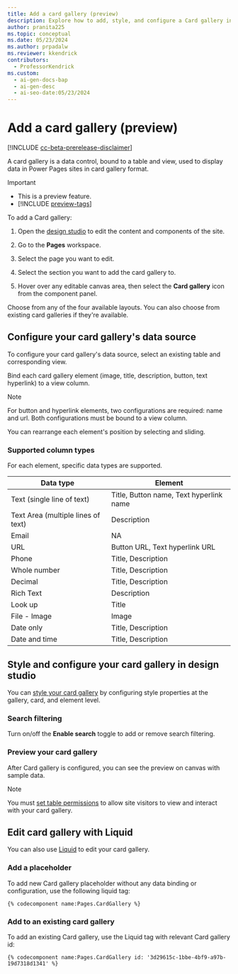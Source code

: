 ```yaml
---
title: Add a card gallery (preview)
description: Explore how to add, style, and configure a Card gallery in Power Pages sites using design studio and Liquid code.
author: pranita225
ms.topic: conceptual
ms.date: 05/23/2024
ms.author: prpadalw
ms.reviewer: kkendrick
contributors:
  - ProfessorKendrick
ms.custom:
  - ai-gen-docs-bap
  - ai-gen-desc
  - ai-seo-date:05/23/2024
---
```

# Add a card gallery (preview)

[!INCLUDE [cc-beta-prerelease-disclaimer](../includes/cc-beta-prerelease-disclaimer.md)]

A card gallery is a data control, bound to a table and view, used to display data in Power Pages sites in card gallery format. 

> [!IMPORTANT]
>
> - This is a preview feature.
> - [!INCLUDE [preview-tags](../includes/cc-preview-features-definition.md)]

To add a Card gallery:

1. Open the [design studio](use-design-studio.md) to edit the content and components of the site.

1. Go to the **Pages** workspace.

1. Select the page you want to edit.

1. Select the section you want to add the card gallery to.

1. Hover over any editable canvas area, then select the **Card gallery** icon from the component panel.

Choose from any of the four available layouts. You can also choose from existing card galleries if they're available.

## Configure your card gallery's data source

To configure your card gallery's data source, select an existing table and corresponding view.

Bind each card gallery element (image, title, description, button, text hyperlink) to a view column.

> [!NOTE]
> 
>For button and hyperlink elements, two configurations are required: name and url. Both configurations must be bound to a view column.

You can rearrange each element's position by selecting and sliding.

### Supported column types

For each element, specific data types are supported.

| **Data type**                     | **Element**                             |
|-----------------------------------|-----------------------------------------|
| Text (single line of text)        | Title, Button name, Text hyperlink name |
| Text Area (multiple lines of text) | Description                             |
| Email                             | NA                                      |
| URL                               | Button URL, Text hyperlink URL          |
| Phone                             | Title, Description                      |
| Whole number                      | Title, Description                      |
| Decimal                           | Title, Description                      |
| Rich Text                         | Description                             |
| Look up                           | Title                                   |
| File - Image                      | Image                                   |
| Date only                         | Title, Description                      |
| Date and time                     | Title, Description                      |

## Style and configure your card gallery in design studio

You can [style your card gallery](customize-pages.md#edit-components) by configuring style properties at the gallery, card, and element level.

### Search filtering

Turn on/off the **Enable search** toggle to add or remove search filtering.

### Preview your card gallery

After Card gallery is configured, you can see the preview on canvas with sample data. 

>[!NOTE]
> You must [set table permissions](../security/table-permissions.md) to allow site visitors to view and interact with your card gallery.

## Edit card gallery with Liquid

You can also use [Liquid](../configure/liquid/liquid-overview.md) to edit your card gallery.

### Add a placeholder

To add new Card gallery placeholder without any data binding or configuration, use the following liquid tag:

```Liquid
{% codecomponent name:Pages.CardGallery %}
```

### Add to an existing card gallery

To add an existing Card gallery, use the Liquid tag with relevant Card gallery id:

```Liquid
{% codecomponent name:Pages.CardGallery id: '3d29615c-1bbe-4bf9-a97b-19d7318d1341' %}
```



